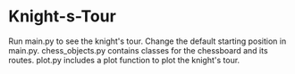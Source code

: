 # Knight-s-Tour
Run main.py to see the knight's tour.
Change the default starting position in main.py.
chess_objects.py contains classes for the chessboard and its routes.
plot.py includes a plot function to plot the knight's tour.

